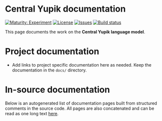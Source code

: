 # Central Yupik documentation

[![Maturity: Experiment](https://img.shields.io/badge/Maturity-Experiment-black.svg)](https://giellalt.github.io/MaturityClassification.html)
[![License](https://img.shields.io/github/license/giellalt/template-lang-esu)](https://raw.githubusercontent.com/giellalt/lang-esu/develop/LICENSE)
[![Issues](https://img.shields.io/github/issues/giellalt/lang-esu)](https://github.com/giellalt/lang-esu/issues)
[![Build status](https://github.com/giellalt/lang-esu/workflows/Speller%20CI+CD/badge.svg)](https://github.com/giellalt/lang-esu/actions)

This page documents the work on the **Central Yupik language model**. 

# Project documentation

* Add links to project specific documentation here as needed. Keep the documentation in the `docs/` directory.

# In-source documentation

Below is an autogenerated list of documentation pages built from structured comments in the source code. All pages are also concatenated and can be read as one long text [here](esu.md).
